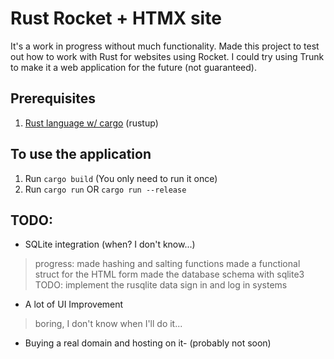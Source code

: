 # Rust Rocket + HTMX site
It's a work in progress without much functionality.
Made this project to test out how to work with Rust for websites using Rocket.
I could try using Trunk to make it a web application for the future (not guaranteed).

## Prerequisites
1. [Rust language w/ cargo](https://rustup.rs/) (rustup)

## To use the application
1. Run `cargo build` (You only need to run it once)
2. Run `cargo run` OR `cargo run --release`

## TODO:
- SQLite integration (when? I don't know...)
> progress: made hashing and salting functions
> made a functional struct for the HTML form
> made the database schema with sqlite3
> TODO: implement the rusqlite data sign in and log in systems

- A lot of UI Improvement
> boring, I don't know when I'll do it...

- Buying a real domain and hosting on it- (probably not soon)
